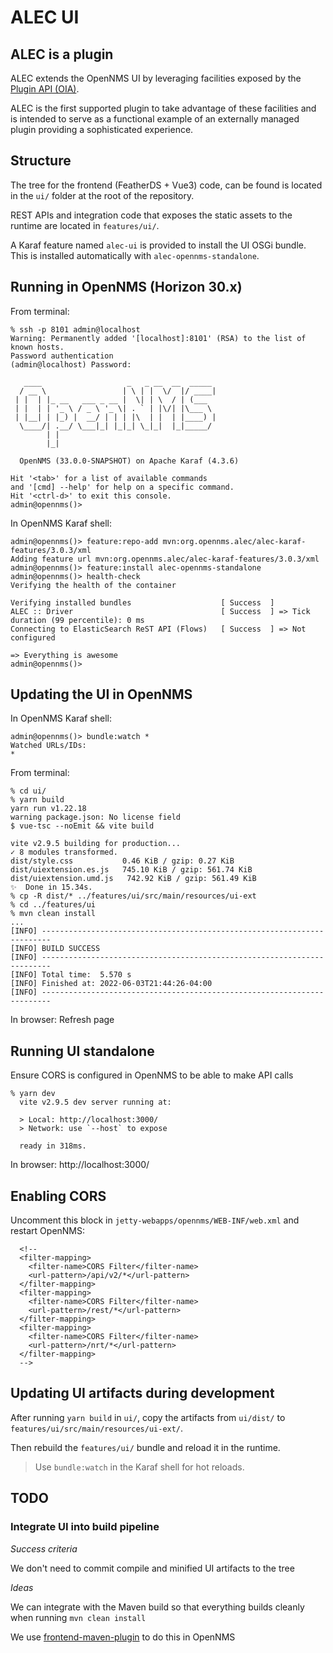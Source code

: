 # ALEC UI

## ALEC is a plugin

ALEC extends the OpenNMS UI by leveraging facilities exposed by the [Plugin API (OIA)](https://github.com/OpenNMS/opennms-integration-api).

ALEC is the first supported plugin to take advantage of these facilities and is intended to serve as a functional example of an externally managed plugin providing a sophisticated experience.

## Structure

The tree for the frontend (FeatherDS + Vue3) code, can be found is located in the `ui/` folder at the root of the repository.

REST APIs and integration code that exposes the static assets to the runtime are located in `features/ui/`.

A Karaf feature named `alec-ui` is provided to install the UI OSGi bundle.
This is installed automatically with `alec-opennms-standalone`.

## Running in OpenNMS (Horizon 30.x)

From terminal:
```
% ssh -p 8101 admin@localhost
Warning: Permanently added '[localhost]:8101' (RSA) to the list of known hosts.
Password authentication
(admin@localhost) Password: 

   ____                   _   _ __  __  _____  
  / __ \                 | \ | |  \/  |/ ____| 
 | |  | |_ __   ___ _ __ |  \| | \  / | (___   
 | |  | | '_ \ / _ \ '_ \| . ` | |\/| |\___ \  
 | |__| | |_) |  __/ | | | |\  | |  | |____) | 
  \____/| .__/ \___|_| |_|_| \_|_|  |_|_____/  
        | |                                    
        |_|                                    

  OpenNMS (33.0.0-SNAPSHOT) on Apache Karaf (4.3.6)

Hit '<tab>' for a list of available commands
and '[cmd] --help' for help on a specific command.
Hit '<ctrl-d>' to exit this console.
admin@opennms()>
```

In OpenNMS Karaf shell:
```
admin@opennms()> feature:repo-add mvn:org.opennms.alec/alec-karaf-features/3.0.3/xml                                                                                                          
Adding feature url mvn:org.opennms.alec/alec-karaf-features/3.0.3/xml
admin@opennms()> feature:install alec-opennms-standalone 
admin@opennms()> health-check                                                                                                                                                                          
Verifying the health of the container

Verifying installed bundles                    [ Success  ]
ALEC :: Driver                                 [ Success  ] => Tick duration (99 percentile): 0 ms
Connecting to ElasticSearch ReST API (Flows)   [ Success  ] => Not configured

=> Everything is awesome
admin@opennms()>                                                                                                   
```

## Updating the UI in OpenNMS

In OpenNMS Karaf shell:
```
admin@opennms()> bundle:watch *
Watched URLs/IDs: 
*                                                                                             
```

From terminal:
```
% cd ui/
% yarn build
yarn run v1.22.18
warning package.json: No license field
$ vue-tsc --noEmit && vite build

vite v2.9.5 building for production...
✓ 8 modules transformed.
dist/style.css           0.46 KiB / gzip: 0.27 KiB
dist/uiextension.es.js   745.10 KiB / gzip: 561.74 KiB
dist/uiextension.umd.js   742.92 KiB / gzip: 561.49 KiB
✨  Done in 15.34s.
% cp -R dist/* ../features/ui/src/main/resources/ui-ext
% cd ../features/ui
% mvn clean install
...
[INFO] ------------------------------------------------------------------------
[INFO] BUILD SUCCESS
[INFO] ------------------------------------------------------------------------
[INFO] Total time:  5.570 s
[INFO] Finished at: 2022-06-03T21:44:26-04:00
[INFO] ------------------------------------------------------------------------
```

In browser:
Refresh page

## Running UI standalone

Ensure CORS is configured in OpenNMS to be able to make API calls

```
% yarn dev
  vite v2.9.5 dev server running at:

  > Local: http://localhost:3000/
  > Network: use `--host` to expose

  ready in 318ms.

```

In browser:
http://localhost:3000/

## Enabling CORS

Uncomment this block in `jetty-webapps/opennms/WEB-INF/web.xml` and restart OpenNMS:
```
  <!--
  <filter-mapping>
    <filter-name>CORS Filter</filter-name>
    <url-pattern>/api/v2/*</url-pattern>
  </filter-mapping>
  <filter-mapping>
    <filter-name>CORS Filter</filter-name>
    <url-pattern>/rest/*</url-pattern>
  </filter-mapping>
  <filter-mapping>
    <filter-name>CORS Filter</filter-name>
    <url-pattern>/nrt/*</url-pattern>
  </filter-mapping>
  -->
```

## Updating UI artifacts during development

After running `yarn build` in `ui/`, copy the artifacts from `ui/dist/` to `features/ui/src/main/resources/ui-ext/`.

Then rebuild the `features/ui/` bundle and reload it in the runtime.

> Use `bundle:watch` in the Karaf shell for hot reloads.

## TODO

### Integrate UI into build pipeline

*Success criteria*

We don't need to commit compile and minified UI artifacts to the tree

*Ideas*

We can integrate with the Maven build so that everything  builds cleanly when running `mvn clean install`

We use [frontend-maven-plugin](https://github.com/eirslett/frontend-maven-plugin) to do this in OpenNMS
